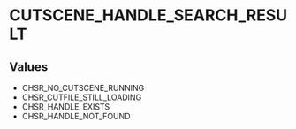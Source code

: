 # CUTSCENE_HANDLE_SEARCH_RESULT

## Values
* CHSR_NO_CUTSCENE_RUNNING
* CHSR_CUTFILE_STILL_LOADING
* CHSR_HANDLE_EXISTS
* CHSR_HANDLE_NOT_FOUND